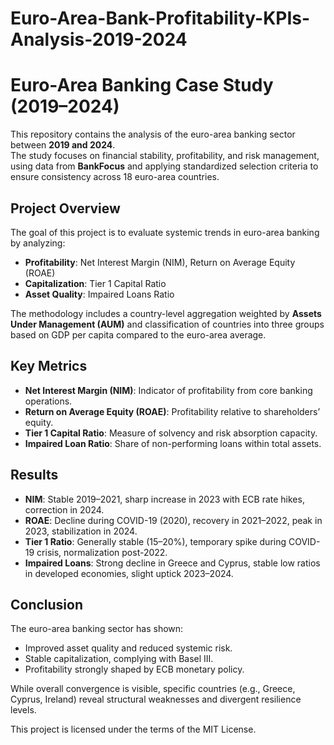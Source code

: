 # Euro-Area-Bank-Profitability-KPIs-Analysis-2019-2024
# Euro-Area Banking Case Study (2019–2024)

This repository contains the analysis of the euro-area banking sector between **2019 and 2024**.  
The study focuses on financial stability, profitability, and risk management, using data from **BankFocus** and applying standardized selection criteria to ensure consistency across 18 euro-area countries.

## Project Overview

The goal of this project is to evaluate systemic trends in euro-area banking by analyzing:  

- **Profitability**: Net Interest Margin (NIM), Return on Average Equity (ROAE)  
- **Capitalization**: Tier 1 Capital Ratio  
- **Asset Quality**: Impaired Loans Ratio  

The methodology includes a country-level aggregation weighted by **Assets Under Management (AUM)** and classification of countries into three groups based on GDP per capita compared to the euro-area average.

## Key Metrics

- **Net Interest Margin (NIM)**: Indicator of profitability from core banking operations.  
- **Return on Average Equity (ROAE)**: Profitability relative to shareholders’ equity.  
- **Tier 1 Capital Ratio**: Measure of solvency and risk absorption capacity.  
- **Impaired Loan Ratio**: Share of non-performing loans within total assets.  

## Results

- **NIM**: Stable 2019–2021, sharp increase in 2023 with ECB rate hikes, correction in 2024.  
- **ROAE**: Decline during COVID-19 (2020), recovery in 2021–2022, peak in 2023, stabilization in 2024.  
- **Tier 1 Ratio**: Generally stable (15–20%), temporary spike during COVID-19 crisis, normalization post-2022.  
- **Impaired Loans**: Strong decline in Greece and Cyprus, stable low ratios in developed economies, slight uptick 2023–2024.  

## Conclusion

The euro-area banking sector has shown:  
- Improved asset quality and reduced systemic risk.  
- Stable capitalization, complying with Basel III.  
- Profitability strongly shaped by ECB monetary policy.  

While overall convergence is visible, specific countries (e.g., Greece, Cyprus, Ireland) reveal structural weaknesses and divergent resilience levels.  

This project is licensed under the terms of the MIT License.  
